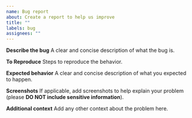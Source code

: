 ```yaml
---
name: Bug report
about: Create a report to help us improve
title: ""
labels: bug
assignees: ""
---
```


<!--
For urgent operational issues, please contact AWS Support directly.
https://aws.amazon.com/premiumsupport/

Please provide the following information:
-->

**Describe the bug**
A clear and concise description of what the bug is.

**To Reproduce**
Steps to reproduce the behavior.

**Expected behavior**
A clear and concise description of what you expected to happen.

**Screenshots**
If applicable, add screenshots to help explain your problem (please **DO NOT include sensitive information**).

**Additional context**
Add any other context about the problem here.
